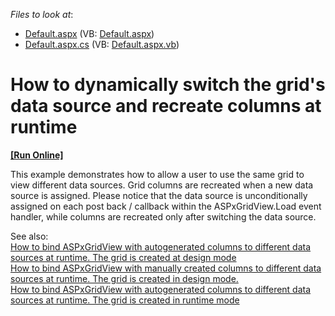 <!-- default file list -->
*Files to look at*:

* [Default.aspx](./CS/WebSite/Default.aspx) (VB: [Default.aspx](./VB/WebSite/Default.aspx))
* [Default.aspx.cs](./CS/WebSite/Default.aspx.cs) (VB: [Default.aspx.vb](./VB/WebSite/Default.aspx.vb))
<!-- default file list end -->
# How to dynamically switch the grid's data source and recreate columns at runtime
<!-- run online -->
**[[Run Online]](https://codecentral.devexpress.com/e448/)**
<!-- run online end -->


<p>This example demonstrates how to allow a user to use the same grid to view different data sources. Grid columns are recreated when a new data source is assigned. Please notice that the data source is unconditionally assigned on each post back / callback within the ASPxGridView.Load event handler, while columns are recreated only after switching the data source.</p><p>See also:<br />
<a href="https://www.devexpress.com/Support/Center/p/E2965">How to bind ASPxGridView with autogenerated columns to different data sources at runtime. The grid is created at design mode</a><br />
<a href="https://www.devexpress.com/Support/Center/p/E2967">How to bind ASPxGridView with manually created columns to different data sources at runtime. The grid is created in design mode.</a><br />
<a href="https://www.devexpress.com/Support/Center/p/E2968">How to bind ASPxGridView with autogenerated columns to different data sources at runtime. The grid is created in runtime mode</a></p>

<br/>


